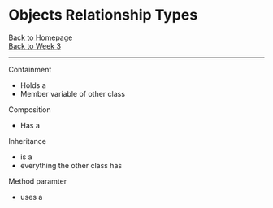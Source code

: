 # Objects Relationship Types

[Back to Homepage](index.md)<br>
[Back to Week 3](../w3.md) 

---

Containment
- Holds a
- Member variable of other class

Composition
- Has a

Inheritance
- is a
- everything the other class has

Method paramter
- uses a

